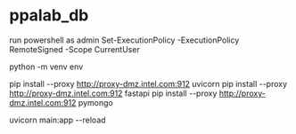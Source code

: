 # ppalab_db
 
 run powershell as admin
 Set-ExecutionPolicy -ExecutionPolicy RemoteSigned -Scope CurrentUser                       
 

python -m venv env        
                                                                                                                                     
pip install --proxy http://proxy-dmz.intel.com:912 uvicorn
pip install --proxy http://proxy-dmz.intel.com:912 fastapi
pip install --proxy http://proxy-dmz.intel.com:912 pymongo

uvicorn main:app --reload
